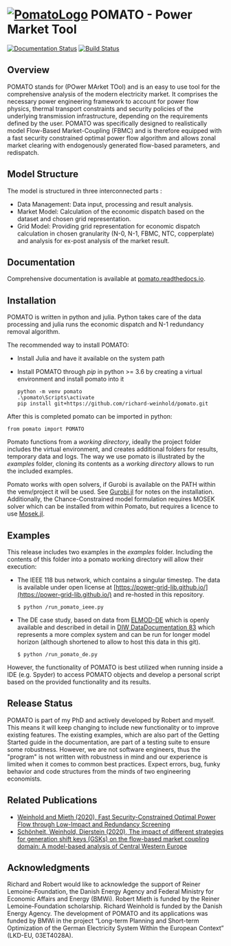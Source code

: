 [![PomatoLogo](https://github.com/richard-weinhold/pomato/blob/master/docs/_static/graphics/pomato_logo_small.png "Pomato Soup")](#) POMATO - Power Market Tool
=====================================================================================================================================
[![Documentation Status](https://readthedocs.org/projects/pomato/badge/?version=latest)](https://pomato.readthedocs.io/en/latest/?badge=latest)
[![Build Status](https://travis-ci.com/richard-weinhold/pomato.svg?branch=master)](https://travis-ci.com/richard-weinhold/pomato)

Overview
--------

POMATO stands for (POwer MArket TOol) and is an easy to use tool for the comprehensive
analysis of the modern electricity market. It comprises the necessary power
engineering framework to account for power flow physics, thermal transport
constraints and security policies of the underlying transmission
infrastructure, depending on the requirements defined by the user.
POMATO was specifically designed to realistically model Flow-Based
Market-Coupling (FBMC) and is therefore equipped with a fast security
constrained optimal power flow algorithm and allows zonal market clearing
with endogenously generated flow-based parameters, and redispatch.

Model Structure
---------------
The model is structured in three interconnected parts : 
  * Data Management: Data input, processing and result analysis.
  * Market Model: Calculation of the economic dispatch based on the
    dataset and chosen grid representation.
  * Grid Model: Providing grid representation for economic dispatch
    calculation in chosen granularity (N-0, N-1, FBMC, NTC, copperplate)
    and analysis for ex-post analysis of the market result.

Documentation
-------------

Comprehensive documentation is available at [pomato.readthedocs.io](https://pomato.readthedocs.io/).

Installation
------------

POMATO is written in python and julia. Python takes care of the data processing
and julia runs the economic dispatch and N-1 redundancy removal algorithm. 

The recommended way to install POMATO:
  - Install Julia and have it available on the system path
  - Install POMATO through *pip* in python >= 3.6 by creating a virtual environment and install pomato into it

        python -m venv pomato
        .\pomato\Scripts\activate
        pip install git+https://github.com/richard-weinhold/pomato.git


After this is completed pomato can be imported in python:

    from pomato import POMATO

Pomato functions from a *working directory*, ideally the project folder includes the virtual environment, and creates additional folders for results, temporary data and logs. The way we use pomato is illustrated by the *examples* folder, cloning its contents as a *working directory* allows to run the included examples.

Pomato works with open solvers, if Gurobi is available on the PATH within the venv/project it will be used. See [Gurobi.jl](https://github.com/JuliaOpt/Gurobi.jl) for notes on the installation. Additionally, the 
Chance-Constrained model formulation requires MOSEK solver which can be installed from within Pomato, 
but requires a licence to use [Mosek.jl](https://github.com/JuliaOpt/Mosek.jl). 

Examples
--------
This release includes two examples in the *examples* folder. Including the contents of this folder into a pomato working directory will allow their execution:

  - The IEEE 118 bus network, which contains a singular timestep. The data is available under 
    open license at [https://power-grid-lib.github.io/](https://power-grid-lib.github.io/) and re-hosted in this repository.

        $ python /run_pomato_ieee.py

  - The DE case study, based on data from [ELMOD-DE](http://www.diw.de/elmod) which is openly available and
    described in detail in [DIW DataDocumentation 83](https://www.diw.de/documents/publikationen/73/diw_01.c.528927.de/diw_datadoc_2016-083.pdf) which represents a more complex system and can be run for longer model horizon (although 
    shortened to allow to host this data in this git).

        $ python /run_pomato_de.py


However, the functionality of POMATO is best utilized when running inside a
IDE (e.g. Spyder) to access POMATO objects and develop a personal script based
on the provided functionality and its results.

Release Status
--------------

POMATO is part of my PhD and actively developed by Robert and myself. This means it will keep 
changing to include new functionality or to improve existing features. The existing examples, which
are also part of the Getting Started guide in the documentation, are part of a testing suite to 
ensure some robustness. However, we are not software engineers, thus the "program" is not written 
with robustness in mind and our experience is limited when it comes to common best practices. 
Expect errors, bug, funky behavior and code structures from the minds of two engineering economists.  

Related Publications
--------------------

- [Weinhold and Mieth (2020), Fast Security-Constrained Optimal Power Flow through 
   Low-Impact and Redundancy Screening](https://ieeexplore.ieee.org/document/9094021)
- [Schönheit, Weinhold, Dierstein (2020), The impact of different strategies for generation 
   shift keys (GSKs) on  the flow-based market coupling domain: A model-based analysis of Central Western Europe](https://www.sciencedirect.com/science/article/pii/S0306261919317544)

Acknowledgments
---------------

Richard and Robert would like to acknowledge the support of Reiner Lemoine-Foundation, the Danish Energy Agency and Federal Ministry for 
Economic Affairs and Energy (BMWi).
Robert Mieth is funded by the Reiner Lemoine-Foundation scholarship. Richard Weinhold is funded by the Danish Energy Agency.
The development of POMATO and its applications was funded by BMWi in the project “Long-term Planning and Short-term Optimization of the German Electricity System Within the European Context” (LKD-EU, 03ET4028A).

